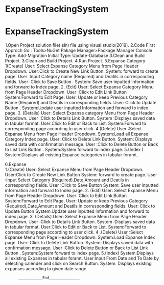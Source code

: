 # ExpanseTrackingSystem

# ExpanseTrackingSystem

1.Open Project solution file(.sln) file using visual studio(2019).
2.Code First Approch
    Go  : Tools>NuGet Pakage Manager>Package Manager Console
    Type: Add-Migration Initial
    Type: Update-Database
    3.Clean and Build Project.
3.Clean and Build Project.
4.Run Project.
5.Expanse Category 
    1(Create)
       User: Select Expanse Category  Menu from Page Header Dropdown.
        User:Click to Create New Link Button. 
        System: forward to create page.
        User :Input  Category name (Required) and Deatils in corresponding fields.
        User :Click to Save Button .
        System: Save user inputted information and forward to Index page.
    2. (Edit)
        User: Select Expanse  Category Menu from Page Header Dropdown.
        User :Click to Edit Link Button 
        System:Forward to Edit Page.
        User: Update or keep Previous Category Name (Required) and Deatils in corresponding fields.
        User: Click to Update Button .
        System:Update user inputted Information and forward to index page.
    3. (Details)
        User: Select Expanse category Menu from Page Header Dropdown.
        User :Click to Details Link Button.
        System :Displays saved data in tabular format.
        User:Click to  Edit or Back to List.
        System:Forward to corresponding page according to user click.
    4 (Delete)
        User :Select Expanse  Menu from Page Header Dropdown.
        System:Load all Expanse Category  Index page.
        User: Click to Delete Link Button.
        System: Displays saved data with confirmation message.
        User :Click to Delete Button or Back to List Link Button .
        System:System forward to index page.
    5.(Index )
        System:Displays all existing Expanse categories in tabular foramt.
          
6.Expanse  
    1.(Create)
        User: Select Expanse  Menu from Page Header Dropdown.
        User:Click to Create New Link Button 
        System: forward to create page.
        User :Input Select Category (Required),Date,Amount and Deatils in corresponding fields.
        User :Click to Save Button 
        System: Save user inputted information and forward to Index page.
    2. (Edit)
        User: Select Expanse  Menu from Page Header Dropdown.
        User :Click to Edit Link Button 
        System:Forward to Edit Page.
        User: Update or keep Previous Category (Required),Date,Amount and Deatils in corresponding fields.
        User: Click to Update Button 
        System:Update user inputted Information and forward to index page.
    3. (Details)
        User: Select Expanse  Menu from Page Header Dropdown.
        User :Click to Details Link Button.
        System :Displays saved data in tabular format.
        User:Click to  Edit or Back to List.
        System:Forward to corresponding page according to user click.
    4 .(Delete)
        User :Select Expanse  Menu from Page Header Dropdown.
        System:Load Expanse Index page.
        User: Click to Delete Link Button.
        System: Displays saved data with confirmation message.
        User :Click to Delete Button or Back to List Link Button .
        System:System forward to index page.
    5.(Index)
        System:Displays all existing Expanses in tabular foramt.
        User:Input From Date and To Date by selecting calender and click on Search Button.
        System: Displays existing expanses according to given date range.


          ___________End______________
    
    

    
